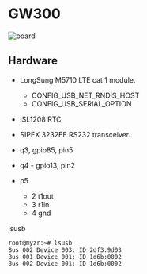# GW300

![board](board_in_case.jpg)

## Hardware

- LongSung M5710 LTE cat 1 module.
  - CONFIG_USB_NET_RNDIS_HOST
  - CONFIG_USB_SERIAL_OPTION
- ISL1208 RTC
- SIPEX 3232EE RS232 transceiver.

- q3, gpio85, pin5
- q4 - gpio13, pin2

- p5
  - 2 t1out
  - 3 r1in
  - 4 gnd

lsusb

```
root@myzr:~# lsusb 
Bus 002 Device 003: ID 2df3:9d03
Bus 001 Device 001: ID 1d6b:0002
Bus 002 Device 001: ID 1d6b:0002
```
